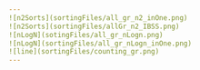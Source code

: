 ```yaml
---
![n2Sorts](sortingFiles/all_gr_n2_inOne.png)
![n2Sorts](sortingFiles/allGr_n2_IBSS.png)
![nLogN](sotingFiles/all_gr_nLogn.png)
![nLogN](sortingFiles/all_gr_nLogn_inOne.png)
![line](sortingFiles/counting_gr.png)
---
```

